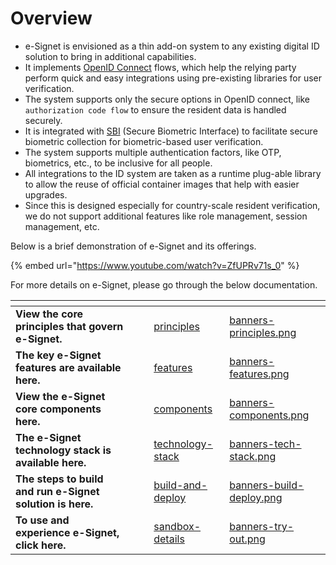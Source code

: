 # Overview

* e-Signet is envisioned as a thin add-on system to any existing digital ID solution to bring in additional capabilities.
* It implements [OpenID Connect](https://openid.net/connect/) flows, which help the relying party perform quick and easy integrations using pre-existing libraries for user verification.
* The system supports only the secure options in OpenID connect, like `authorization code flow` to ensure the resident data is handled securely.
* It is integrated with [SBI](https://standards.ieee.org/ieee/3167/10925/) (Secure Biometric Interface) to facilitate secure biometric collection for biometric-based user verification.
* The system supports multiple authentication factors, like OTP, biometrics, etc., to be inclusive for all people.
* All integrations to the ID system are taken as a runtime plug-able library to allow the reuse of official container images that help with easier upgrades.
* Since this is designed especially for country-scale resident verification, we do not support additional features like role management, session management, etc.

Below is a brief demonstration of e-Signet and its offerings.

{% embed url="https://www.youtube.com/watch?v=ZfUPRv71s_0" %}

For more details on e-Signet, please go through the below documentation.

<table data-view="cards"><thead><tr><th></th><th></th><th></th><th data-hidden data-card-target data-type="content-ref"></th><th data-hidden data-card-cover data-type="files"></th></tr></thead><tbody><tr><td><strong>View the core principles that govern e-Signet.</strong></td><td></td><td></td><td><a href="principles/">principles</a></td><td><a href="../.gitbook/assets/banners-principles.png">banners-principles.png</a></td></tr><tr><td><strong>The key e-Signet features are available here.</strong></td><td></td><td></td><td><a href="features/">features</a></td><td><a href="../.gitbook/assets/banners-features.png">banners-features.png</a></td></tr><tr><td><strong>View the e-Signet core components here.</strong></td><td></td><td></td><td><a href="components/">components</a></td><td><a href="../.gitbook/assets/banners-components.png">banners-components.png</a></td></tr><tr><td><strong>The e-Signet technology stack is available here.</strong></td><td></td><td></td><td><a href="technology-stack/">technology-stack</a></td><td><a href="../.gitbook/assets/banners-tech-stack.png">banners-tech-stack.png</a></td></tr><tr><td><strong>The steps to build and run e-Signet solution is here.</strong></td><td></td><td></td><td><a href="../build-and-deploy/">build-and-deploy</a></td><td><a href="../.gitbook/assets/banners-build-deploy.png">banners-build-deploy.png</a></td></tr><tr><td><strong>To use and experience e-Signet, click here.</strong></td><td></td><td></td><td><a href="../sandbox-details/">sandbox-details</a></td><td><a href="../.gitbook/assets/banners-try-out.png">banners-try-out.png</a></td></tr></tbody></table>
